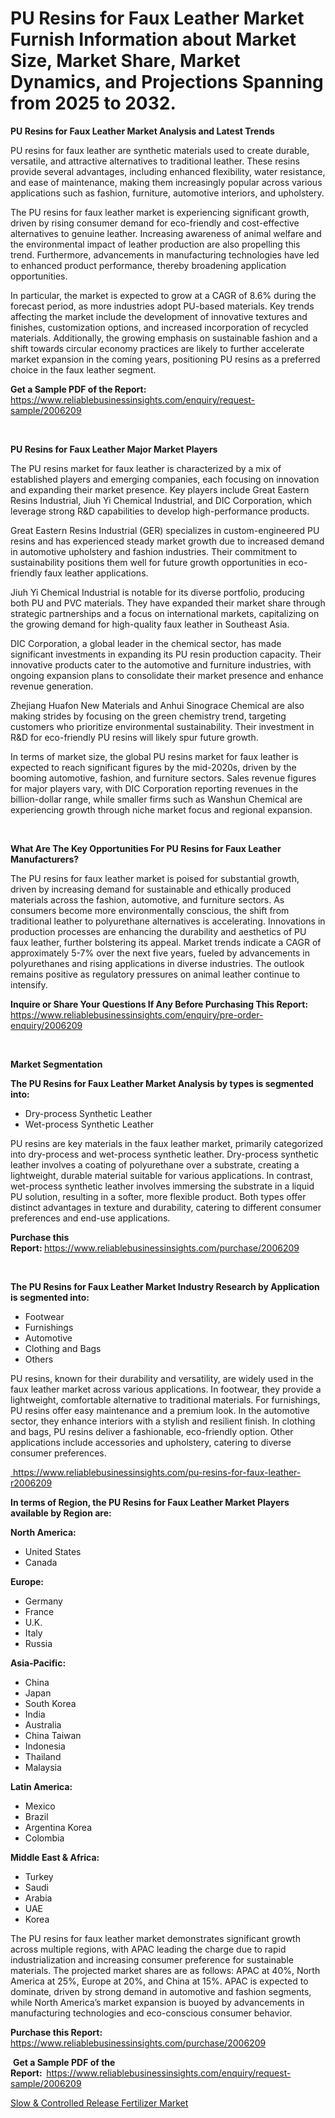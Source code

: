 <p><h1>PU Resins for Faux Leather Market Furnish Information about Market Size, Market Share, Market Dynamics, and Projections Spanning from 2025 to 2032.</h1></p><p><strong>PU Resins for Faux Leather Market Analysis and Latest Trends</strong></p>
<p><p>PU resins for faux leather are synthetic materials used to create durable, versatile, and attractive alternatives to traditional leather. These resins provide several advantages, including enhanced flexibility, water resistance, and ease of maintenance, making them increasingly popular across various applications such as fashion, furniture, automotive interiors, and upholstery.</p><p>The PU resins for faux leather market is experiencing significant growth, driven by rising consumer demand for eco-friendly and cost-effective alternatives to genuine leather. Increasing awareness of animal welfare and the environmental impact of leather production are also propelling this trend. Furthermore, advancements in manufacturing technologies have led to enhanced product performance, thereby broadening application opportunities.</p><p>In particular, the market is expected to grow at a CAGR of 8.6% during the forecast period, as more industries adopt PU-based materials. Key trends affecting the market include the development of innovative textures and finishes, customization options, and increased incorporation of recycled materials. Additionally, the growing emphasis on sustainable fashion and a shift towards circular economy practices are likely to further accelerate market expansion in the coming years, positioning PU resins as a preferred choice in the faux leather segment.</p></p>
<p><strong>Get a Sample PDF of the Report:&nbsp;</strong> <a href="https://www.reliablebusinessinsights.com/enquiry/request-sample/2006209?utm_campaign=2209&utm_medium=2&utm_source=Github&utm_content=ia&utm_term=05022025&utm_id=pu-resins-for-faux-leather">https://www.reliablebusinessinsights.com/enquiry/request-sample/2006209</a></p>
<p>&nbsp;</p>
<p><strong>PU Resins for Faux Leather Major Market Players</strong></p>
<p><p>The PU resins market for faux leather is characterized by a mix of established players and emerging companies, each focusing on innovation and expanding their market presence. Key players include Great Eastern Resins Industrial, Jiuh Yi Chemical Industrial, and DIC Corporation, which leverage strong R&D capabilities to develop high-performance products.</p><p>Great Eastern Resins Industrial (GER) specializes in custom-engineered PU resins and has experienced steady market growth due to increased demand in automotive upholstery and fashion industries. Their commitment to sustainability positions them well for future growth opportunities in eco-friendly faux leather applications.</p><p>Jiuh Yi Chemical Industrial is notable for its diverse portfolio, producing both PU and PVC materials. They have expanded their market share through strategic partnerships and a focus on international markets, capitalizing on the growing demand for high-quality faux leather in Southeast Asia.</p><p>DIC Corporation, a global leader in the chemical sector, has made significant investments in expanding its PU resin production capacity. Their innovative products cater to the automotive and furniture industries, with ongoing expansion plans to consolidate their market presence and enhance revenue generation.</p><p>Zhejiang Huafon New Materials and Anhui Sinograce Chemical are also making strides by focusing on the green chemistry trend, targeting customers who prioritize environmental sustainability. Their investment in R&D for eco-friendly PU resins will likely spur future growth.</p><p>In terms of market size, the global PU resins market for faux leather is expected to reach significant figures by the mid-2020s, driven by the booming automotive, fashion, and furniture sectors. Sales revenue figures for major players vary, with DIC Corporation reporting revenues in the billion-dollar range, while smaller firms such as Wanshun Chemical are experiencing growth through niche market focus and regional expansion.</p></p>
<p>&nbsp;</p>
<p><strong>What Are The Key Opportunities For PU Resins for Faux Leather Manufacturers?</strong></p>
<p><p>The PU resins for faux leather market is poised for substantial growth, driven by increasing demand for sustainable and ethically produced materials across the fashion, automotive, and furniture sectors. As consumers become more environmentally conscious, the shift from traditional leather to polyurethane alternatives is accelerating. Innovations in production processes are enhancing the durability and aesthetics of PU faux leather, further bolstering its appeal. Market trends indicate a CAGR of approximately 5-7% over the next five years, fueled by advancements in polyurethanes and rising applications in diverse industries. The outlook remains positive as regulatory pressures on animal leather continue to intensify.</p></p>
<p><strong>Inquire or Share Your Questions If Any Before Purchasing This Report:</strong> <a href="https://www.reliablebusinessinsights.com/enquiry/pre-order-enquiry/2006209?utm_campaign=2209&utm_medium=2&utm_source=Github&utm_content=ia&utm_term=05022025&utm_id=pu-resins-for-faux-leather">https://www.reliablebusinessinsights.com/enquiry/pre-order-enquiry/2006209</a></p>
<p>&nbsp;</p>
<p><strong>Market Segmentation</strong></p>
<p><strong>The PU Resins for Faux Leather Market Analysis by types is segmented into:</strong></p>
<p><ul><li>Dry-process Synthetic Leather</li><li>Wet-process Synthetic Leather</li></ul></p>
<p><p>PU resins are key materials in the faux leather market, primarily categorized into dry-process and wet-process synthetic leather. Dry-process synthetic leather involves a coating of polyurethane over a substrate, creating a lightweight, durable material suitable for various applications. In contrast, wet-process synthetic leather involves immersing the substrate in a liquid PU solution, resulting in a softer, more flexible product. Both types offer distinct advantages in texture and durability, catering to different consumer preferences and end-use applications.</p></p>
<p><strong>Purchase this Report:&nbsp;</strong><a href="https://www.reliablebusinessinsights.com/purchase/2006209?utm_campaign=2209&utm_medium=2&utm_source=Github&utm_content=ia&utm_term=05022025&utm_id=pu-resins-for-faux-leather">https://www.reliablebusinessinsights.com/purchase/2006209</a></p>
<p>&nbsp;</p>
<p><strong>The PU Resins for Faux Leather Market Industry Research by Application is segmented into:</strong></p>
<p><ul><li>Footwear</li><li>Furnishings</li><li>Automotive</li><li>Clothing and Bags</li><li>Others</li></ul></p>
<p><p>PU resins, known for their durability and versatility, are widely used in the faux leather market across various applications. In footwear, they provide a lightweight, comfortable alternative to traditional materials. For furnishings, PU resins offer easy maintenance and a premium look. In the automotive sector, they enhance interiors with a stylish and resilient finish. In clothing and bags, PU resins deliver a fashionable, eco-friendly option. Other applications include accessories and upholstery, catering to diverse consumer preferences.</p></p>
<p><a href="https://www.reliablebusinessinsights.com/pu-resins-for-faux-leather-r2006209?utm_campaign=2209&utm_medium=2&utm_source=Github&utm_content=ia&utm_term=05022025&utm_id=pu-resins-for-faux-leather">&nbsp;https://www.reliablebusinessinsights.com/pu-resins-for-faux-leather-r2006209</a></p>
<p><strong>In terms of Region, the PU Resins for Faux Leather Market Players available by Region are:</strong></p>
<p>
    <p> <strong> North America: </strong>
        <ul>
            <li>United States</li>
            <li>Canada</li>
        </ul>
        </p> 
    <p> <strong> Europe: </strong>
        <ul>
            <li>Germany</li>
            <li>France</li>
            <li>U.K.</li>
            <li>Italy</li>
            <li>Russia</li>
        </ul>
        </p> 
    <p> <strong> Asia-Pacific: </strong>
        <ul>
            <li>China</li>
            <li>Japan</li>
            <li>South Korea</li>
            <li>India</li>
            <li>Australia</li>
            <li>China Taiwan</li>
            <li>Indonesia</li>
            <li>Thailand</li>
            <li>Malaysia</li>
        </ul>
        </p> 
    <p> <strong> Latin America: </strong>
        <ul>
            <li>Mexico</li>
            <li>Brazil</li>
            <li>Argentina Korea</li>
            <li>Colombia</li>
        </ul>
        </p> 
    <p> <strong> Middle East & Africa: </strong>
        <ul>
            <li>Turkey</li>
            <li>Saudi</li>
            <li>Arabia</li>
            <li>UAE</li>
            <li>Korea</li>
        </ul>
    </p>
    </p>
<p><p>The PU resins for faux leather market demonstrates significant growth across multiple regions, with APAC leading the charge due to rapid industrialization and increasing consumer preference for sustainable materials. The projected market shares are as follows: APAC at 40%, North America at 25%, Europe at 20%, and China at 15%. APAC is expected to dominate, driven by strong demand in automotive and fashion segments, while North America’s market expansion is buoyed by advancements in manufacturing technologies and eco-conscious consumer behavior.</p></p>
<p><strong>Purchase this Report: </strong><a href="https://www.reliablebusinessinsights.com/purchase/2006209?utm_campaign=2209&utm_medium=2&utm_source=Github&utm_content=ia&utm_term=05022025&utm_id=pu-resins-for-faux-leather">https://www.reliablebusinessinsights.com/purchase/2006209</a></p>
<p>&nbsp;<strong>Get a Sample PDF of the Report:&nbsp;&nbsp;</strong><a href="https://www.reliablebusinessinsights.com/enquiry/request-sample/2006209?utm_campaign=2209&utm_medium=2&utm_source=Github&utm_content=ia&utm_term=05022025&utm_id=pu-resins-for-faux-leather">https://www.reliablebusinessinsights.com/enquiry/request-sample/2006209</a></p>
<p><strong></strong></p>
<p><p><a href="https://github.com/kbollin866/Market-Research-Report-List-1/blob/main/slow-controlled-release-fertilizer-market.md?utm_campaign=2209&utm_medium=2&utm_source=Github&utm_content=ia&utm_term=05022025&utm_id=pu-resins-for-faux-leather">Slow & Controlled Release Fertilizer Market</a></p></p>